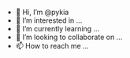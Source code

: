 - 👋 Hi, I’m @pykia
- 👀 I’m interested in ...
- 🌱 I’m currently learning ...
- 💞️ I’m looking to collaborate on ...
- 📫 How to reach me ...

<!---
pykia/pykia is a ✨ special ✨ repository because its `README.md` (this file) appears on your GitHub profile.
You can click the Preview link to take a look at your changes.
--->
